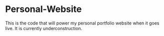 # Personal-Website
This is the code that will power my personal portfolio website when it goes live.
It is currently underconstruction.
